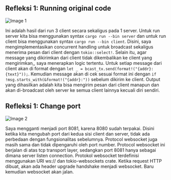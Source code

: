 ## Refleksi 1: Running original code
![Image 1](image/run3to1.png)

Ini adalah hasil dari run 3 client secara sekaligus pada 1 server. Untuk run server kita bisa menggunakan syntax `cargo run --bin server` dan untuk run client bisa menggunakan syntax `cargo run --bin client`. Disini, saya mengimplementasikan concurrent handling untuk broadcast sekaligus menerima pesan dari client dengan `tokio::select!`. Selain itu, agar message yang dikirimkan dari client tidak dikembalikan ke client yang mengirimkan,, saya menerapkan logic tertentu. Untuk setiap message dari client akan di format dengan `let _ = bcast_tx.send(format!("{addr}: {text}"));`. Kemudian message akan di cek sesuai format ini dengan `if !msg.starts_with(&format!("{addr}:"))` sebelum dikirim ke client. Output yang dihasilkan adalah kita bisa mengirim pesan dari client manapun dan akan di-broadcast oleh server ke semua client lainnya kecuali diri sendiri.

## Refleksi 1: Change port
![Image 2](image/changeport.png)

Saya mengganti menjadi port 8081, karena 8080 sudah terpakai. Disini ketika kita mengubah port dari kedua sisi client dan server, tidak ada perbedaan dengan fungsionalitas sebelumnya. Protocol websocket juga masih sama dan tidak dipengaruhi oleh port number. Protocol websocket ini berjalan di atas tcp transport layer, sedangkan port 8081 hanya sebagai dimana server listen connection. Protokol websocket terdefinisi menggunakan URI ws:// dan tokio-websockets crate. Ketika request HTTP dibuat, akan ada header upgrade handshake menjadi websocket. Baru kemudian websocket akan jalan.